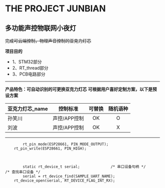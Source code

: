 # THE PROJECT JUNBIAN
## 多功能声控物联网小夜灯


~~完成可云端控制，物理声音控制的亚克力灯芯~~

__项目目的__
-  1、STM32部分
- 2、RT_thread部分
-  3、PCB电路部分
---

__产品特色：可自动识别的可更换亚克力灯芯__
__可根据用户喜好定制方案，以下是预设方案__

|亚克力灯芯_name|控制标准    |可替换|随机语种|
|--------------|:---------:|:----:|:-----:|
|孙笑川        |声控/APP控制|OK   |O       |
|刘波          |声控/APP控制|OK   |X       |




---

```
        rt_pin_mode(ESP28661, PIN_MODE_OUTPUT);
	rt_pin_write(ESP28661, PIN_HIGH);
	
	

        static rt_device_t serial;              /* 串口设备句柄 */    
/* 查找串口设备 */
        serial = rt_device_find(SAMPLE_UART_NAME);
	rt_device_open(serial, RT_DEVICE_FLAG_INT_RX);	
```
